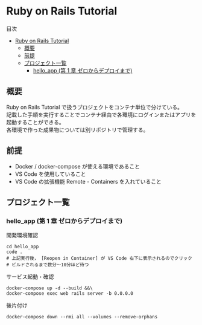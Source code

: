 <!-- omit in toc -->

# Ruby on Rails Tutorial

目次

- [Ruby on Rails Tutorial](#ruby-on-rails-tutorial)
  - [概要](#概要)
  - [前提](#前提)
  - [プロジェクト一覧](#プロジェクト一覧)
    - [hello_app (第 1 章 ゼロからデプロイまで)](#hello_app-第-1-章-ゼロからデプロイまで)

## 概要

Ruby on Rails Tutorial で扱うプロジェクトをコンテナ単位で分けている。  
記載した手順を実行することでコンテナ経由で各環境にログインまたはアプリを起動することができる。  
各環境で作った成果物については別リポジトリで管理する。

## 前提
- Docker / docker-compose が使える環境であること
- VS Code を使用していること
- VS Code の拡張機能 Remote - Containers を入れていること

## プロジェクト一覧

### hello_app (第 1 章 ゼロからデプロイまで)

開発環境確認
```shell
cd hello_app
code .
# 上記実行後， [Reopen in Container] が VS Code 右下に表示されるのでクリック
# ビルドされるまで数分〜10分ほど待つ
```

サービス起動・確認
```shell
docker-compose up -d --build &&\
docker-compose exec web rails server -b 0.0.0.0
```

後片付け
```shell
docker-compose down --rmi all --volumes --remove-orphans
```
